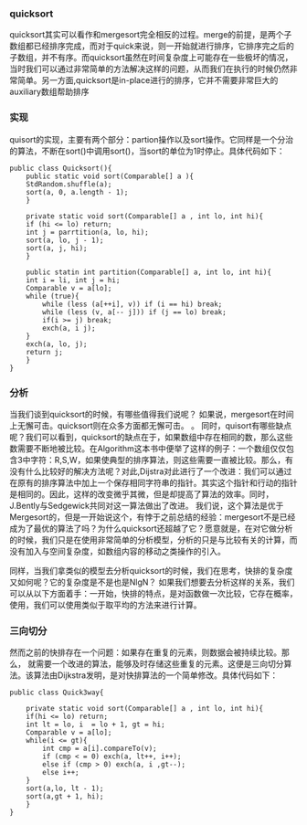 ### quicksort
quicksort其实可以看作和mergesort完全相反的过程。merge的前提，是两个子数组都已经排序完成，而对于quick来说，则一开始就进行排序，它排序完之后的子数组，并不有序。而quicksort虽然在时间复杂度上可能存在一些极坏的情况，当时我们可以通过非常简单的方法解决这样的问题，从而我们在执行的时候仍然非常简单。另一方面,quicksort是in-place进行的排序，它并不需要非常巨大的auxiliary数组帮助排序

### 实现
quisort的实现，主要有两个部分：partion操作以及sort操作。它同样是一个分治的算法，不断在sort()中调用sort()，当sort的单位为1时停止。具体代码如下：
```
public class Quicksort(){
    public static void sort(Comparable[] a ){
	StdRandom.shuffle(a);
	sort(a, 0, a.length - 1);
    }
	
    private static void sort(Comparable[] a , int lo, int hi){
	if (hi <= lo) return;
	int j = parrtition(a, lo, hi);
	sort(a, lo, j - 1);
	sort(a, j, hi);
    }
	
    public statin int partition(Comparable[] a, int lo, int hi){
	int i = li, int j = hi;
	Comparable v = a[lo];
	while (true){
	    while (less (a[++i], v)) if (i == hi) break;
	    while (less (v, a[-- j])) if (j == lo) break;
	    if(i >= j) break;
	    exch(a, i j);
	}
	exch(a, lo, j);
	return j;
    }
}

```

### 分析
当我们谈到quicksort的时候，有哪些值得我们说呢？
如果说，mergesort在时间上无懈可击。quicksort则在众多方面都无懈可击。
。
同时，quisort有哪些缺点呢？我们可以看到，quicksort的缺点在于，如果数组中存在相同的数，那么这些数需要不断地被比较。在Algorithm这本书中便举了这样的例子：一个数组仅仅包含3中字符：R,S,W，如果使典型的排序算法，则这些需要一直被比较。那么，有没有什么比较好的解决方法呢？对此,Dijstra对此进行了一个改进：我们可以通过在原有的排序算法中加上一个保存相同字符串的指针。其实这个指针和行动的指针是相同的。因此，这样的改变微乎其微，但是却提高了算法的效率。同时，J.Bently与Sedgewick共同对这一算法做出了改进。
我们说，这个算法是优于Mergesort的，但是一开始说这个，有悖于之前总结的经验：mergesort不是已经成为了最优的算法了吗？为什么quicksort还超越了它？愿意就是，在对它做分析的时候，我们只是在使用非常简单的分析模型，分析的只是与比较有关的计算，而没有加入与空间复杂度，如数组内容的移动之类操作的引入。



同样，当我们拿类似的模型去分析quicksort的时候，我们在思考，快排的复杂度又如何呢？它的复杂度是不是也是NlgN？
如果我们想要去分析这样的关系，我们可以从以下方面着手：一开始，快排的特点，是对函数做一次比较，它存在概率，使用，我们可以使用类似于取平均的方法来进行计算。

### 三向切分
然而之前的快排存在一个问题：如果存在重复的元素，则数据会被持续比较。那么， 就需要一个改进的算法，能够及时存储这些重复的元素。这便是三向切分算法。该算法由Dijkstra发明，是对快排算法的一个简单修改。具体代码如下：
```
public class Quick3way{

    private static void sort(Comparable[] a , int lo, int hi){
	if(hi <= lo) return;
	int lt = lo, i  = lo + 1, gt = hi;
	Comparable v = a[lo];
	while(i <= gt){
	    int cmp = a[i].compareTo(v);
	    if (cmp < = 0) exch(a, lt++, i++);
	    else if (cmp > 0) exch(a, i ,gt--);
	    else i++;
	}
	sort(a,lo, lt - 1);
	sort(a,gt + 1, hi);
    }
}
```

